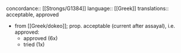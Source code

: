 concordance:: [[Strongs/G1384]] 
language:: [[Greek]] 
translations:: acceptable, approved

- from [[Greek/dokeo]]; prop. acceptable (current after assayal), i.e. approved:
	- approved (6x)
	- tried (1x)